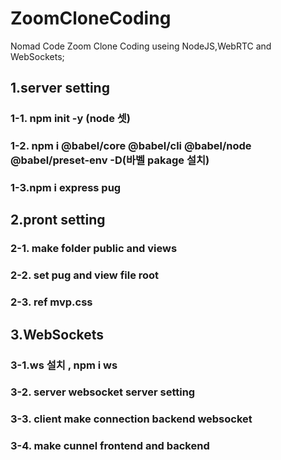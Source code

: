 # ZoomCloneCoding

Nomad Code Zoom Clone Coding useing NodeJS,WebRTC and WebSockets;

## 1.server setting

### 1-1. npm init -y (node 셋)

### 1-2. npm i @babel/core @babel/cli @babel/node @babel/preset-env -D(바벨 pakage 설치)

### 1-3.npm i express pug

## 2.pront setting

### 2-1. make folder public and views

### 2-2. set pug and view file root

### 2-3. ref mvp.css

## 3.WebSockets

### 3-1.ws 설치 , npm i ws

### 3-2. server websocket server setting

### 3-3. client make connection backend websocket

### 3-4. make cunnel frontend and backend
